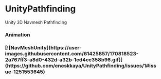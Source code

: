 # UnityPathfinding
Unity 3D Navmesh Pathfinding

<H3>Animation<H3>
  [![NavMeshUnity](https://user-images.githubusercontent.com/61425857/170818523-2a767ff3-a8d0-432d-a32b-1cd4ce358b96.gif)](https://github.com/eneskkaya/UnityPathfinding/issues/1#issue-1251553645)
